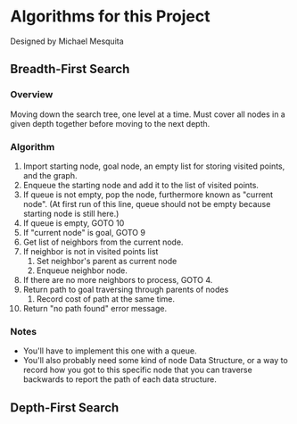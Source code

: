 # Algorithms for this Project

Designed by Michael Mesquita

## Breadth-First Search

### Overview

Moving down the search tree, one level at a time. Must cover all nodes in a given depth together before moving to the next depth.

### Algorithm

1. Import starting node, goal node, an empty list for storing visited points, and the graph.
2. Enqueue the starting node and add it to the list of visited points.
3. If queue is not empty, pop the node, furthermore known as "current node". (At first run of this line, queue should not be empty because starting node is still here.)
4. If queue is empty, GOTO 10
5. If "current node" is goal, GOTO 9
6. Get list of neighbors from the current node.
7. If neighbor is not in visited points list
   1. Set neighbor's parent as current node
   2. Enqueue neighbor node.
8. If there are no more neighbors to process, GOTO 4.
9. Return path to goal traversing through parents of nodes
   1. Record cost of path at the same time.
10. Return "no path found" error message.

### Notes

- You'll have to implement this one with a queue.
- You'll also probably need some kind of node Data Structure, or a way to record how you got to this specific node that you can
  traverse backwards to report the path of each data structure.

## Depth-First Search
